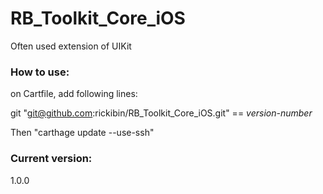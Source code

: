 # RB_Toolkit_Core_iOS
Often used extension of UIKit


### How to use:
on Cartfile, add following lines:

git "git@github.com:rickibin/RB_Toolkit_Core_iOS.git" == *version-number*

Then "carthage update --use-ssh"

### Current version:
1.0.0
